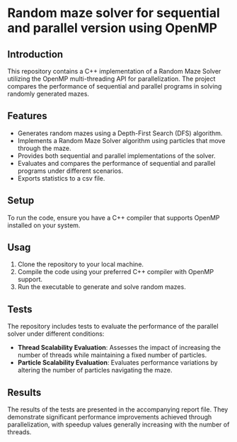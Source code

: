 # Random maze solver for sequential and parallel version using OpenMP

## Introduction
This repository contains a C++ implementation of a Random Maze Solver utilizing the OpenMP multi-threading API for parallelization. The project compares the performance of sequential and parallel programs in solving randomly generated mazes.

## Features
- Generates random mazes using a Depth-First Search (DFS) algorithm.
- Implements a Random Maze Solver algorithm using particles that move through the maze.
- Provides both sequential and parallel implementations of the solver.
- Evaluates and compares the performance of sequential and parallel programs under different scenarios.
- Exports statistics to a csv file.

## Setup
To run the code, ensure you have a C++ compiler that supports OpenMP installed on your system.

## Usag

1. Clone the repository to your local machine.
2. Compile the code using your preferred C++ compiler with OpenMP support.
3. Run the executable to generate and solve random mazes.

## Tests
The repository includes tests to evaluate the performance of the parallel solver under different conditions:
- **Thread Scalability Evaluation**: Assesses the impact of increasing the number of threads while maintaining a fixed number of particles.
- **Particle Scalability Evaluation**: Evaluates performance variations by altering the number of particles navigating the maze.

## Results
The results of the tests are presented in the accompanying report file. They demonstrate significant performance improvements achieved through parallelization, with speedup values generally increasing with the number of threads.

